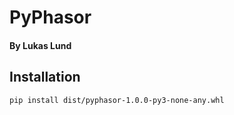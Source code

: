 # PyPhasor

#### By Lukas Lund

## Installation

```sh
pip install dist/pyphasor-1.0.0-py3-none-any.whl
```